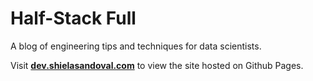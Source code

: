 # Half-Stack Full

A blog of engineering tips and techniques for data scientists.

Visit **[dev.shielasandoval.com](https://dev.shielasandoval.com)** to view the site hosted on Github Pages.
